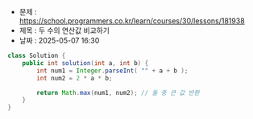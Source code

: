 - 문제 : https://school.programmers.co.kr/learn/courses/30/lessons/181938
- 제목 : 두 수의 연산값 비교하기
- 날짜 : 2025-05-07 16:30

```java
class Solution {
    public int solution(int a, int b) {
        int num1 = Integer.parseInt( "" + a + b );
        int num2 = 2 * a * b;

        return Math.max(num1, num2); // 둘 중 큰 값 반환
    }
}
```
